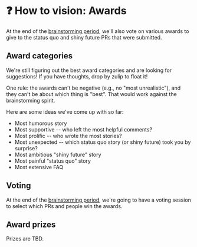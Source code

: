 # ❓ How to vision: Awards

At the end of the [brainstorming period][htvbp], we'll also vote on various awards to give to the status quo and shiny future PRs that were submitted. 

## Award categories

We're still figuring out the best award categories and are looking for suggestions! If you have thoughts, drop by zulip to float it!

One rule: the awards can't be negative (e.g., no "most unrealistic"), and they can't be about which thing is "best". That would work against the brainstorming spirit.

Here are some ideas we've come up with so far:

* Most humorous story
* Most supportive -- who left the most helpful comments?
* Most prolific -- who wrote the most stories?
* Most unexpected -- which status quo story (or shiny future) took you by surprise?
* Most ambitious "shiny future" story
* Most painful "status quo" story
* Most extensive FAQ

[htvbp]: ../how_to_vision.md#brainstorming

## Voting

At the end of the [brainstorming period][htvbp], we're going to have a voting session to select which PRs and people win the awards.

## Award prizes

Prizes are TBD.